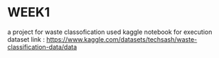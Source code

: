 # WEEK1
a project for waste classofication
used kaggle notebook for execution 
dataset link : https://www.kaggle.com/datasets/techsash/waste-classification-data/data
